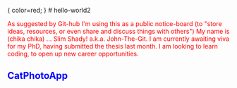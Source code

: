 <styles> 
<p> {
color=red;
}
</styles>
# hello-world2
<!--<p> -->


<p style="color:red">
As suggested by Git-hub I'm using this as a public notice-board (to "store ideas, resources, or even share and discuss things with others")
My name is (chika chika) ... Slim Shady! a.k.a. John-The-Git. I am currently awaiting viva for my PhD, having submitted the thesis last month. I am looking to learn coding, to open up new career opportunities. </p> 
<!-- </p> -->
<h2 style="color: blue">CatPhotoApp</h2>
